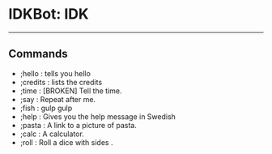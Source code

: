 # IDKBot: IDK

---

## Commands

  - ;hello : tells you hello
  - ;credits : lists the credits
  - ;time : \[BROKEN\]  Tell the time.
  - ;say <text> : Repeat after me.
  - ;fish : gulp gulp
  - ;help : Gives you the help message in Swedish
  - ;pasta : A link to a picture of pasta.
  - ;calc <expr> : A calculator.
  - ;roll <sides> : Roll a dice with sides <sides>.
